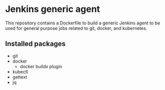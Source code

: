 # Jenkins generic agent

This repository contains a Dockerfile to build a generic Jenkins agent to be used for general purpose jobs related to git, docker, and kubernetes.

## Installed packages

- git
- docker
    - docker buildx plugin
- kubectl
- gettext
- jq
